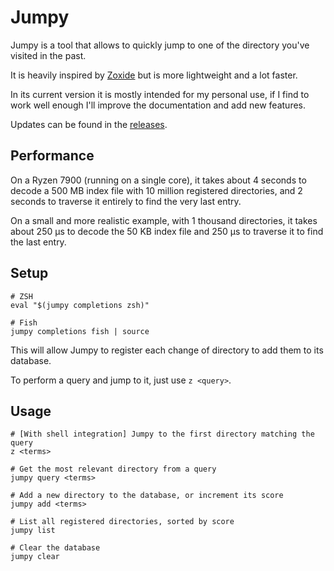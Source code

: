 # Jumpy

Jumpy is a tool that allows to quickly jump to one of the directory you've visited in the past.

It is heavily inspired by [Zoxide](https://github.com/ajeetdsouza/zoxide/) but is more lightweight and a lot faster.

In its current version it is mostly intended for my personal use, if I find to work well enough I'll improve the documentation and add new features.

Updates can be found in the [releases](https://github.com/ClementNerma/Jumpy/releases).

## Performance

On a Ryzen 7900 (running on a single core), it takes about 4 seconds to decode a 500 MB index file with 10 million registered directories, and 2 seconds to traverse it entirely to find the very last entry.

On a small and more realistic example, with 1 thousand directories, it takes about 250 µs to decode the 50 KB index file and 250 µs to traverse it to find the last entry.

## Setup

```shell
# ZSH
eval "$(jumpy completions zsh)"

# Fish
jumpy completions fish | source
```

This will allow Jumpy to register each change of directory to add them to its database.

To perform a query and jump to it, just use `z <query>`.

## Usage

```shell
# [With shell integration] Jumpy to the first directory matching the query
z <terms>

# Get the most relevant directory from a query
jumpy query <terms>

# Add a new directory to the database, or increment its score
jumpy add <terms>

# List all registered directories, sorted by score
jumpy list

# Clear the database
jumpy clear
```
